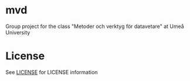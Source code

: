 # mvd
Group project for the class "Metoder och verktyg för datavetare" at Umeå University

# License

See [LICENSE](./LICENSE) for LICENSE information

